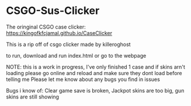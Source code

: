 # CSGO-Sus-Clicker

The oringinal CSGO case clicker: https://kingofkfcjamal.github.io/CaseClicker

This is a rip off of csgo clicker made by killeroghost

to run, download and run index.html or go to the webpage

NOTE: this is a work in progress, I've only finished 1 case and if skins arn't loading please go online and reload and make sure they dont load before telling me
Please let me know about any bugs you find in issues 

Bugs i know of: Clear game save is broken, Jackpot skins are too big, gun skins are still showing

